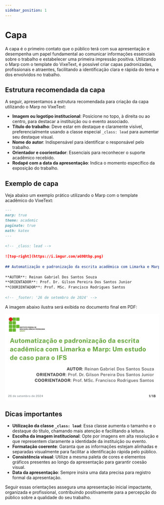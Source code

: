 ```yaml
---
sidebar_position: 1
---
```


# Capa

A capa é o primeiro contato que o público terá com sua apresentação e desempenha um papel fundamental ao comunicar informações essenciais sobre o trabalho e estabelecer uma primeira impressão positiva. Utilizando o Marp com o template do VixeText, é possível criar capas padronizadas, profissionais e atraentes, facilitando a identificação clara e rápida do tema e dos envolvidos no trabalho.

## Estrutura recomendada da capa

A seguir, apresentamos a estrutura recomendada para criação da capa utilizando o Marp no VixeText:

* **Imagem ou logotipo institucional**: Posicione no topo, à direita ou ao centro, para destacar a instituição ou o evento associado.
* **Título do trabalho**: Deve estar em destaque e claramente visível, preferencialmente usando a classe especial `_class: lead` para aumentar seu destaque visual.
* **Nome do autor**: Indispensável para identificar o responsável pelo trabalho.
* **Orientador e coorientador**: Essenciais para reconhecer o suporte acadêmico recebido.
* **Rodapé com a data da apresentação**: Indica o momento específico da exposição do trabalho.

## Exemplo de capa

Veja abaixo um exemplo prático utilizando o Marp com o template acadêmico do VixeText:

```md
---
marp: true
theme: academic
paginate: true
math: katex
---

<!-- _class: lead -->

![top-right](https://i.imgur.com/aG9Btbp.png)

## Automatização e padronização da escrita acadêmica com Limarka e Marp: Um estudo de caso para o IFS

**AUTOR**: Reinan Gabriel Dos Santos Souza  
**ORIENTADOR**: Prof. Dr. Gilson Pereira Dos Santos Junior  
**COORIENTADOR**: Prof. MSc. Francisco Rodrigues Santos

<!-- _footer: '26 de setembro de 2024' -->
```

A imagem abaixo ilustra será exibida no documento final em PDF:

![Exemplo de figura no PDF](../assets/img/exemplo-slide-capa.jpg)

## Dicas importantes

* **Utilização da classe `_class: lead`**: Essa classe aumenta o tamanho e o destaque do título, chamando mais atenção e facilitando a leitura.
* **Escolha da imagem institucional**: Opte por imagens em alta resolução e que representem claramente a identidade da instituição ou evento.
* **Formatação coerente**: Garanta que as informações estejam alinhadas e separadas visualmente para facilitar a identificação rápida pelo público.
* **Consistência visual**: Utilize a mesma paleta de cores e elementos gráficos presentes ao longo da apresentação para garantir coesão visual.
* **Data da apresentação**: Sempre insira uma data precisa para registro formal da apresentação.

Seguir essas orientações assegura uma apresentação inicial impactante, organizada e profissional, contribuindo positivamente para a percepção do público sobre a qualidade do seu trabalho.

